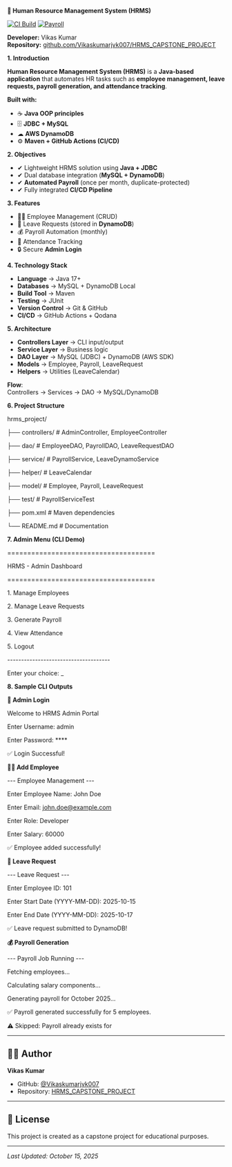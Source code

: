 **🏢 Human Resource Management System (HRMS)**

[![CI Build](https://github.com/Vikaskumarjvk007/HRMS_CAPSTONE_PROJECT/actions/workflows/ci-build-test.yml/badge.svg)](https://github.com/Vikaskumarjvk007/HRMS_CAPSTONE_PROJECT/actions)
[![Payroll](https://github.com/Vikaskumarjvk007/HRMS_CAPSTONE_PROJECT/actions/workflows/Payroll.yml/badge.svg)](https://github.com/Vikaskumarjvk007/HRMS_CAPSTONE_PROJECT/actions)

**Developer:** Vikas Kumar  
**Repository:** [github.com/Vikaskumarjvk007/HRMS_CAPSTONE_PROJECT](https://github.com/Vikaskumarjvk007/HRMS_CAPSTONE_PROJECT)

**1\. Introduction**

**Human Resource Management System (HRMS)** is a **Java-based application** that automates HR tasks such as **employee management, leave requests, payroll generation, and attendance tracking**.

**Built with:**

- ☕ **Java OOP principles**
- 🗄 **JDBC + MySQL**
- ☁ **AWS DynamoDB**
- ⚙ **Maven + GitHub Actions (CI/CD)**

**2\. Objectives**

- ✔ Lightweight HRMS solution using **Java + JDBC**
- ✔ Dual database integration (**MySQL + DynamoDB**)
- ✔ **Automated Payroll** (once per month, duplicate-protected)
- ✔ Fully integrated **CI/CD Pipeline**

**3\. Features**

- 👨‍💼 Employee Management (CRUD)
- 📅 Leave Requests (stored in **DynamoDB**)
- 💰 Payroll Automation (monthly)
- 📝 Attendance Tracking
- 🔒 Secure **Admin Login**

**4\. Technology Stack**

- **Language** → Java 17+
- **Databases** → MySQL + DynamoDB Local
- **Build Tool** → Maven
- **Testing** → JUnit
- **Version Control** → Git & GitHub
- **CI/CD** → GitHub Actions + Qodana

**5\. Architecture**

- **Controllers Layer** → CLI input/output
- **Service Layer** → Business logic
- **DAO Layer** → MySQL (JDBC) + DynamoDB (AWS SDK)
- **Models** → Employee, Payroll, LeaveRequest
- **Helpers** → Utilities (LeaveCalendar)

**Flow**:  
Controllers → Services → DAO → MySQL/DynamoDB

**6\. Project Structure**

hrms_project/

├── controllers/ # AdminController, EmployeeController

├── dao/ # EmployeeDAO, PayrollDAO, LeaveRequestDAO

├── service/ # PayrollService, LeaveDynamoService

├── helper/ # LeaveCalendar

├── model/ # Employee, Payroll, LeaveRequest

├── test/ # PayrollServiceTest

├── pom.xml # Maven dependencies

└── README.md # Documentation

**7\. Admin Menu (CLI Demo)**

\=====================================

HRMS - Admin Dashboard

\=====================================

1\. Manage Employees

2\. Manage Leave Requests

3\. Generate Payroll

4\. View Attendance

5\. Logout

\-------------------------------------

Enter your choice: _

**8\. Sample CLI Outputs**

**🔑 Admin Login**

Welcome to HRMS Admin Portal

Enter Username: admin

Enter Password: \*\*\*\*

✅ Login Successful!

**👨‍💼 Add Employee**

\--- Employee Management ---

Enter Employee Name: John Doe

Enter Email: <john.doe@example.com>

Enter Role: Developer

Enter Salary: 60000

✅ Employee added successfully!

**📝 Leave Request**

\--- Leave Request ---

Enter Employee ID: 101

Enter Start Date (YYYY-MM-DD): 2025-10-15

Enter End Date (YYYY-MM-DD): 2025-10-17

✅ Leave request submitted to DynamoDB!

**💰 Payroll Generation**

\--- Payroll Job Running ---

Fetching employees...

Calculating salary components...

Generating payroll for October 2025...

✅ Payroll generated successfully for 5 employees.

⚠ Skipped: Payroll already exists for

---

## 👨‍💻 Author

**Vikas Kumar**  
- GitHub: [@Vikaskumarjvk007](https://github.com/Vikaskumarjvk007)
- Repository: [HRMS_CAPSTONE_PROJECT](https://github.com/Vikaskumarjvk007/HRMS_CAPSTONE_PROJECT)

---

## 📄 License

This project is created as a capstone project for educational purposes.

---

*Last Updated: October 15, 2025*
